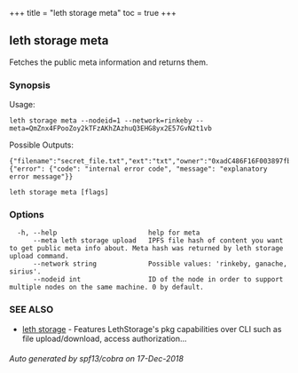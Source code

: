 +++
title = "leth storage meta"
toc = true
+++

## leth storage meta

Fetches the public meta information and returns them.

### Synopsis


Usage:

	leth storage meta --nodeid=1 --network=rinkeby --meta=QmZnx4FPooZoy2kTFzAKhZAzhuQ3EHG8yx2E57GvN2t1vb

Possible Outputs:

	{"filename":"secret_file.txt","ext":"txt","owner":"0xadC486F16F003897fb927e22438cb1b820f79879","hash":"QmRnXxBJg3NjXzuTi91iNYcMff4oz4NwjN7fgtBXp2UbG9","acl":"0x3cb99420c7F16f00ef41B5ace9e0C815F3736879"}
	{"error": {"code": "internal error code", "message": "explanatory error message"}}


```
leth storage meta [flags]
```

### Options

```
  -h, --help                       help for meta
      --meta leth storage upload   IPFS file hash of content you want to get public meta info about. Meta hash was returned by leth storage upload command.
      --network string             Possible values: 'rinkeby, ganache, sirius'.
      --nodeid int                 ID of the node in order to support multiple nodes on the same machine. 0 by default.
```

### SEE ALSO

* [leth storage](leth_storage.md)	 - Features LethStorage's pkg capabilities over CLI such as file upload/download, access authorization...

###### Auto generated by spf13/cobra on 17-Dec-2018
